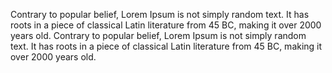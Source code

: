 Contrary to popular belief, Lorem Ipsum is not simply random text. It has roots in a piece of classical Latin literature from 45 BC, making it over 2000 years old.
Contrary to popular belief, Lorem Ipsum is not simply random text. It has roots in a piece of classical Latin literature from 45 BC, making it over 2000 years old.
